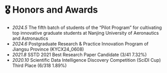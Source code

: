 # 🎖 Honors and Awards
- *2024.5* The fifth batch of students of the “Pilot Program” for cultivating top innovative graduate students at Nanjing University of Aeronautics and Astronautics
- *2024.6* Postgraduate Research & Practice Innovation Program of Jiangsu Province (KYCX24_0608)
- *2021.8* SSTD 2021 Best Research Paper Candidate (3/41 7.32%)
- *2020.10* Scientific Data Intelligence Discovery Competition (SciDI Cup)  Third Place (6/318 1.89%)
